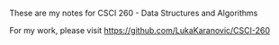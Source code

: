 These are my notes for CSCI 260 - Data Structures and Algorithms

For my work, please visit https://github.com/LukaKaranovic/CSCI-260